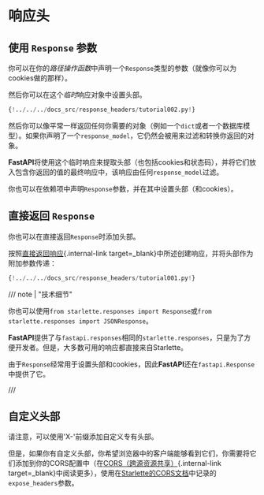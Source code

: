 # 响应头

## 使用 `Response` 参数

你可以在你的*路径操作函数*中声明一个`Response`类型的参数（就像你可以为cookies做的那样）。

然后你可以在这个*临时*响应对象中设置头部。
```Python hl_lines="1  7-8"
{!../../../docs_src/response_headers/tutorial002.py!}
```

然后你可以像平常一样返回任何你需要的对象（例如一个`dict`或者一个数据库模型）。如果你声明了一个`response_model`，它仍然会被用来过滤和转换你返回的对象。

**FastAPI**将使用这个临时响应来提取头部（也包括cookies和状态码），并将它们放入包含你返回的值的最终响应中，该响应由任何`response_model`过滤。

你也可以在依赖项中声明`Response`参数，并在其中设置头部（和cookies）。

## 直接返回 `Response`

你也可以在直接返回`Response`时添加头部。

按照[直接返回响应](response-directly.md){.internal-link target=_blank}中所述创建响应，并将头部作为附加参数传递：
```Python hl_lines="10-12"
{!../../../docs_src/response_headers/tutorial001.py!}
```


/// note | "技术细节"

你也可以使用`from starlette.responses import Response`或`from starlette.responses import JSONResponse`。

**FastAPI**提供了与`fastapi.responses`相同的`starlette.responses`，只是为了方便开发者。但是，大多数可用的响应都直接来自Starlette。

由于`Response`经常用于设置头部和cookies，因此**FastAPI**还在`fastapi.Response`中提供了它。

///

## 自定义头部

请注意，可以使用'X-'前缀添加自定义专有头部。

但是，如果你有自定义头部，你希望浏览器中的客户端能够看到它们，你需要将它们添加到你的CORS配置中（在[CORS（跨源资源共享）](../tutorial/cors.md){.internal-link target=_blank}中阅读更多），使用在<a href="https://www.starlette.io/middleware/#corsmiddleware" class="external-link" target="_blank">Starlette的CORS文档</a>中记录的`expose_headers`参数。
